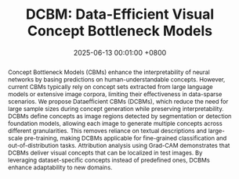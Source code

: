 ---
title:          "DCBM: Data-Efficient Visual Concept Bottleneck Models"
date:           2025-06-13 00:01:00 +0800
selected:       true
pub:            "International Conference on Machine Learning (ICML)"
pub_date:       "2025"
abstract: >-
  Concept Bottleneck Models (CBMs) enhance the interpretability of neural networks by basing predictions on human-understandable concepts. However, current CBMs typically rely on concept sets extracted from large language models or extensive image corpora, limiting their effectiveness in data-sparse scenarios. We propose Dataefficient CBMs (DCBMs), which reduce the need for large sample sizes during concept generation while preserving interpretability. DCBMs define concepts as image regions detected by segmentation or detection foundation models, allowing each image to generate multiple concepts across different granularities. This removes reliance on textual descriptions and large-scale pre-training, making DCBMs applicable for fine-grained classification and out-of-distribution tasks. Attribution analysis using Grad-CAM demonstrates that DCBMs deliver visual concepts that can be localized in test images. By leveraging dataset-specific concepts instead of predefined ones, DCBMs enhance adaptability to new domains.
cover:          /assets/images/covers/dcbm.png
authors:
- Katharina Prasse*
- Patrick Knab*
- Sascha Marton
- Christian Bartelt
- Margret Keuper
links:
  Paper: https://pure.mpg.de/rest/items/item_3636912/component/file_3636913/content
  Code: https://github.com/KathPra/DCBM
  Demo: https://kathpra.github.io/DCBM/
---